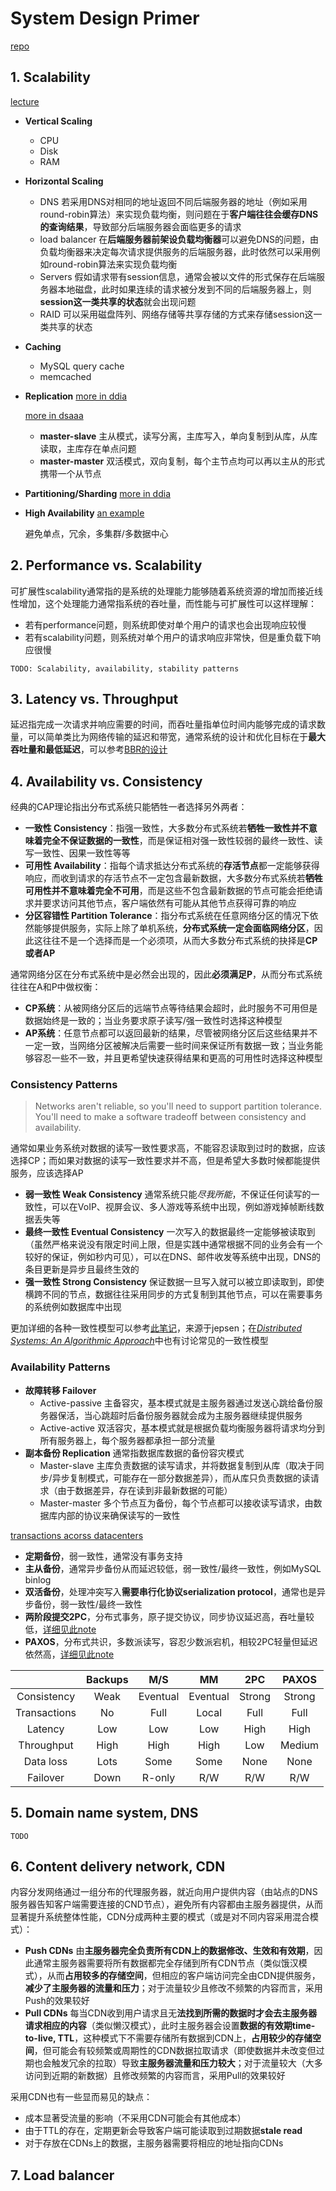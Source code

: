 # System Design Primer

[repo](https://github.com/donnemartin/system-design-primer)

## 1. Scalability

[lecture](https://www.youtube.com/watch?v=-W9F__D3oY4)

- **Vertical Scaling**
  - CPU
  - Disk
  - RAM
- **Horizontal Scaling**
  - DNS
    若采用DNS对相同的地址返回不同后端服务器的地址（例如采用round-robin算法）来实现负载均衡，则问题在于**客户端往往会缓存DNS的查询结果**，导致部分后端服务器会面临更多的请求
  - load balancer
    在**后端服务器前架设负载均衡器**可以避免DNS的问题，由负载均衡器来决定每次请求提供服务的后端服务器，此时依然可以采用例如round-robin算法来实现负载均衡
  - Servers
    假如请求带有session信息，通常会被以文件的形式保存在后端服务器本地磁盘，此时如果连续的请求被分发到不同的后端服务器上，则**session这一类共享的状态**就会出现问题
  - RAID
    可以采用磁盘阵列、网络存储等共享存储的方式来存储session这一类共享的状态
- **Caching**
  - MySQL query cache
  - memcached
- **Replication**
  [more in ddia](https://github.com/JasonYuchen/notes/blob/master/ddia/05.Replication.md#主节点与从节点-leaders-and-followers)

  [more in dsaaa](https://github.com/JasonYuchen/notes/blob/master/dsaaa/16.Replicated_Data_Management.md#162-architecture-of-replicated-data-management)

  - **master-slave**
    主从模式，读写分离，主库写入，单向复制到从库，从库读取，主库存在单点问题
  - **master-master**
    双活模式，双向复制，每个主节点均可以再以主从的形式携带一个从节点
- **Partitioning/Sharding**
  [more in ddia](https://github.com/JasonYuchen/notes/blob/master/ddia/06.Partitioning.md#分区与副本-partitioning-and-replication)
- **High Availability**
  [an example](https://www.scylladb.com/2021/03/23/kiwi-com-nonstop-operations-with-scylla-even-through-the-ovhcloud-fire/)
  
  避免单点，冗余，多集群/多数据中心

## 2. Performance vs. Scalability

可扩展性scalability通常指的是系统的处理能力能够随着系统资源的增加而接近线性增加，这个处理能力通常指系统的吞吐量，而性能与可扩展性可以这样理解：

- 若有performance问题，则系统即使对单个用户的请求也会出现响应较慢
- 若有scalability问题，则系统对单个用户的请求响应非常快，但是重负载下响应很慢

`TODO: Scalability, availability, stability patterns`

## 3. Latency vs. Throughput

延迟指完成一次请求并响应需要的时间，而吞吐量指单位时间内能够完成的请求数量，可以简单类比为网络传输的延迟和带宽，通常系统的设计和优化目标在于**最大吞吐量和最低延迟**，可以参考[BBR的设计](https://github.com/JasonYuchen/notes/blob/master/linux/BBR.md)

## 4. Availability vs. Consistency

经典的CAP理论指出分布式系统只能牺牲一者选择另外两者：

- **一致性 Consistency**：指强一致性，大多数分布式系统若**牺牲一致性并不意味着完全不保证数据的一致性**，而是保证相对强一致性较弱的最终一致性、读写一致性、因果一致性等等
- **可用性 Availability**：指每个请求抵达分布式系统的**存活节点**都一定能够获得响应，而收到请求的存活节点不一定包含最新数据，大多数分布式系统若**牺牲可用性并不意味着完全不可用**，而是这些不包含最新数据的节点可能会拒绝请求并要求访问其他节点，客户端依然有可能从其他节点获得可靠的响应
- **分区容错性 Partition Tolerance**：指分布式系统在任意网络分区的情况下依然能够提供服务，实际上除了单机系统，**分布式系统一定会面临网络分区**，因此这往往不是一个选择而是一个必须项，从而大多数分布式系统的抉择是**CP或者AP**

通常网络分区在分布式系统中是必然会出现的，因此**必须满足P**，从而分布式系统往往在A和P中做权衡：

- **CP系统**：从被网络分区后的远端节点等待结果会超时，此时服务不可用但是数据始终是一致的；当业务要求原子读写/强一致性时选择这种模型
- **AP系统**：任意节点都可以返回最新的结果，尽管被网络分区后这些结果并不一定一致，当网络分区被解决后需要一些时间来保证所有数据一致；当业务能够容忍一些不一致，并且更希望快速获得结果和更高的可用性时选择这种模型

### Consistency Patterns

> Networks aren't reliable, so you'll need to support partition tolerance. You'll need to make a software tradeoff between consistency and availability.

通常如果业务系统对数据的读写一致性要求高，不能容忍读取到过时的数据，应该选择CP；而如果对数据的读写一致性要求并不高，但是希望大多数时候都能提供服务，应该选择AP

- **弱一致性 Weak Consistency**
  通常系统只能*尽我所能*，不保证任何读写的一致性，可以在VoIP、视屏会议、多人游戏等系统中出现，例如游戏掉帧断线数据丢失等
- **最终一致性 Eventual Consistency**
  一次写入的数据最终一定能够被读取到（虽然严格来说没有限定时间上限，但是实践中通常根据不同的业务会有一个较好的保证，例如秒内可见），可以在DNS、邮件收发等系统中出现，DNS的条目更新是异步且最终生效的
- **强一致性 Strong Consistency**
  保证数据一旦写入就可以被立即读取到，即使横跨不同的节点，数据往往采用同步的方式复制到其他节点，可以在需要事务的系统例如数据库中出现

更加详细的各种一致性模型可以参考[此笔记](https://github.com/JasonYuchen/notes/tree/master/consistency#consistency-models)，来源于jepsen；在[*Distributed Systems: An Algorithmic Approach*](https://github.com/JasonYuchen/notes/blob/master/dsaaa/16.Replicated_Data_Management.md#163-data-centric-consistency-models)中也有讨论常见的一致性模型

### Availability Patterns

- **故障转移 Failover**
  - Active-passive
    主备容灾，基本模式就是主服务器通过发送心跳给备份服务器保活，当心跳超时后备份服务器就会成为主服务器继续提供服务
  - Active-active
    双活容灾，基本模式就是根据负载均衡服务器将请求均分到所有服务器上，每个服务器都承担一部分流量
- **副本备份 Replication**
  通常指数据库数据的备份容灾模式
  - Master-slave
    主库负责数据的读写请求，并将数据复制到从库（取决于同步/异步复制模式，可能存在一部分数据差异），而从库只负责数据的读请求（由于数据差异，存在读到非最新数据的可能）
  - Master-master
    多个节点互为备份，每个节点都可以接收读写请求，由数据库内部的协议来确保读写的一致性

[transactions acorss datacenters](https://snarfed.org/transactions_across_datacenters_io.html)

- **定期备份**，弱一致性，通常没有事务支持
- **主从备份**，通常异步备份从而延迟较低，弱一致性/最终一致性，例如MySQL binlog
- **双活备份**，处理冲突写入**需要串行化协议serialization protocol**，通常也是异步备份，弱一致性/最终一致性
- **两阶段提交2PC**，分布式事务，原子提交协议，同步协议延迟高，吞吐量较低，[详细见此note](https://github.com/JasonYuchen/notes/blob/master/cmu15.445/23.Distributed_OLTP.md#%E4%B8%A4%E9%98%B6%E6%AE%B5%E6%8F%90%E4%BA%A4-two-phase-commit-2pc)
- **PAXOS**，分布式共识，多数派读写，容忍少数派宕机，相较2PC轻量但延迟依然高，[详细见此note](https://github.com/JasonYuchen/notes/blob/master/papers/2001_Paxos_Made_Simple.md#2001-paxos-made-simple)

|            |Backups|M/S     |MM      |2PC   |PAXOS |
|:-:         |:-:    |:-:     |:-:     |:-:   |:-:   |
|Consistency |Weak   |Eventual|Eventual|Strong|Strong|
|Transactions|No     |Full    |Local   |Full  |Full  |
|Latency     |Low    |Low     |Low     |High  |High  |
|Throughput  |High   |High    |High    |Low   |Medium|
|Data loss   |Lots   |Some    |Some    |None  |None  |
|Failover    |Down   |R-only  |R/W     |R/W   |R/W   |

## 5. Domain name system, DNS

`TODO`

## 6. Content delivery network, CDN

内容分发网络通过一组分布的代理服务器，就近向用户提供内容（由站点的DNS服务器告知客户端需要连接的CND节点），避免所有内容都由主服务器提供，从而显著提升系统整体性能，CDN分成两种主要的模式（或是对不同内容采用混合模式）：

- **Push CDNs**
  由**主服务器完全负责所有CDN上的数据修改、生效和有效期**，因此通常主服务器需要将所有数据都完全存储到所有CDN节点（类似饿汉模式），从而**占用较多的存储空间**，但相应的客户端访问完全由CDN提供服务，**减少了主服务器的流量和压力**；对于流量较少且修改不频繁的内容而言，采用Push的效果较好
- **Pull CDNs**
  每当CDN收到用户请求且无**法找到所需的数据时才会去主服务器请求相应的内容**（类似懒汉模式），此时主服务器会设置**数据的有效期time-to-live, TTL**，这种模式下不需要存储所有数据到CDN上，**占用较少的存储空间**，但可能会有较频繁或周期性的CDN数据拉取请求（即使数据并未改变但过期也会触发冗余的拉取）导致**主服务器流量和压力较大**；对于流量较大（大多访问到近期的新数据）且修改频繁的内容而言，采用Pull的效果较好

采用CDN也有一些显而易见的缺点：

- 成本显著受流量的影响（不采用CDN可能会有其他成本）
- 由于TTL的存在，定期更新会导致客户端可能读取到过期数据**stale read**
- 对于存放在CDNs上的数据，主服务器需要将相应的地址指向CDNs

## 7. Load balancer
